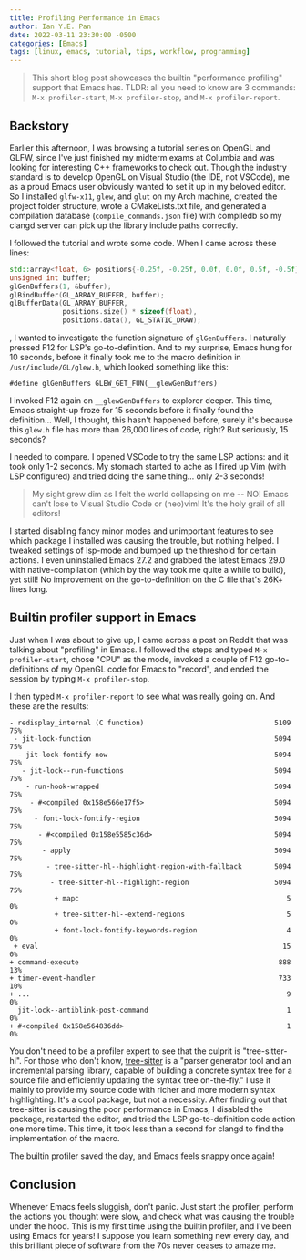 ```yaml
---
title: Profiling Performance in Emacs
author: Ian Y.E. Pan
date: 2022-03-11 23:30:00 -0500
categories: [Emacs]
tags: [linux, emacs, tutorial, tips, workflow, programming]
---
```


> This short blog post showcases the builtin "performance profiling"
> support that Emacs has. TLDR: all you need to know are 3 commands:
> `M-x profiler-start`, `M-x profiler-stop`, and `M-x
> profiler-report`.

## Backstory

Earlier this afternoon, I was browsing a tutorial series on OpenGL
and GLFW, since I've just finished my midterm exams at Columbia and
was looking for interesting C++ frameworks to check out. Though the
industry standard is to develop OpenGL on Visual Studio (the IDE, not
VSCode), me as a proud Emacs user obviously wanted to set it up in my
beloved editor. So I installed `glfw-x11`, `glew`, and `glut` on my
Arch machine, created the project folder structure, wrote a
CMakeLists.txt file, and generated a compilation database
(`compile_commands.json` file) with compiledb so my clangd server can
pick up the library include paths correctly.

I followed the tutorial and wrote some code. When I came
across these lines:

```cpp
std::array<float, 6> positions{-0.25f, -0.25f, 0.0f, 0.0f, 0.5f, -0.5f};
unsigned int buffer;
glGenBuffers(1, &buffer);
glBindBuffer(GL_ARRAY_BUFFER, buffer);
glBufferData(GL_ARRAY_BUFFER, 
             positions.size() * sizeof(float), 
             positions.data(), GL_STATIC_DRAW);
```

, I wanted to investigate the function signature of `glGenBuffers`. I
naturally pressed F12 for LSP's go-to-definition. And to my surprise,
Emacs hung for 10 seconds, before it finally took me to the macro
definition in `/usr/include/GL/glew.h`, which looked something like
this:

```
#define glGenBuffers GLEW_GET_FUN(__glewGenBuffers)
```

I invoked F12 again on `__glewGenBuffers` to explorer deeper. This
time, Emacs straight-up froze for 15 seconds before it finally found
the definition... Well, I thought, this hasn't happened before, surely
it's because this `glew.h` file has more than 26,000 lines of code,
right? But seriously, 15 seconds?

I needed to compare. I opened VSCode to try the same LSP actions: and
it took only 1-2 seconds. My stomach started to ache as I fired up Vim
(with LSP configured) and tried doing the same thing... only 2-3
seconds!

> My sight grew dim as I felt the world collapsing on me -- NO! Emacs
> can't lose to Visual Studio Code or (neo)vim! It's the holy grail of
> all editors!

I started disabling fancy minor modes and unimportant features to see
which package I installed was causing the trouble, but nothing
helped. I tweaked settings of lsp-mode and bumped up the threshold for
certain actions. I even uninstalled Emacs 27.2 and grabbed the latest
Emacs 29.0 with native-compilation (which by the way took me quite a
while to build), yet still! No improvement on the go-to-definition on
the C file that's 26K+ lines long.

## Builtin profiler support in Emacs

Just when I was about to give up, I came across a post on Reddit that
was talking about "profiling" in Emacs. I followed the steps and typed
`M-x profiler-start`, chose "CPU" as the mode, invoked a couple of F12
go-to-definitions of my OpenGL code for Emacs to "record", and ended
the session by typing `M-x profiler-stop`.

I then typed `M-x profiler-report` to see what was really going
on. And these are the results:

```text
- redisplay_internal (C function)                                5109  75%
 - jit-lock-function                                             5094  75%
  - jit-lock-fontify-now                                         5094  75%
   - jit-lock--run-functions                                     5094  75%
    - run-hook-wrapped                                           5094  75%
     - #<compiled 0x158e566e17f5>                                5094  75%
      - font-lock-fontify-region                                 5094  75%
       - #<compiled 0x158e5585c36d>                              5094  75%
        - apply                                                  5094  75%
         - tree-sitter-hl--highlight-region-with-fallback        5094  75%
          - tree-sitter-hl--highlight-region                     5094  75%
           + mapc                                                   5   0%
           + tree-sitter-hl--extend-regions                         5   0%
           + font-lock-fontify-keywords-region                      4   0%
 + eval                                                            15   0%
+ command-execute                                                 888  13%
+ timer-event-handler                                             733  10%
+ ...                                                               9   0%
  jit-lock--antiblink-post-command                                  1   0%
+ #<compiled 0x158e564836dd>                                        1   0%
```

You don't need to be a profiler expert to see that the culprit is
"tree-sitter-hl". For those who don't know,
[tree-sitter](https://tree-sitter.github.io/tree-sitter/) is a "parser
generator tool and an incremental parsing library, capable of building
a concrete syntax tree for a source file and efficiently updating the
syntax tree on-the-fly." I use it mainly to provide my source code
with richer and more modern syntax highlighting. It's a cool package,
but not a necessity. After finding out that tree-sitter is causing the
poor performance in Emacs, I disabled the package, restarted the
editor, and tried the LSP go-to-definition code action one more
time. This time, it took less than a second for clangd to find the
implementation of the macro.

The builtin profiler saved the day, and Emacs feels snappy once again!

## Conclusion

Whenever Emacs feels sluggish, don't panic. Just start the profiler,
perform the actions you thought were slow, and check what was causing
the trouble under the hood. This is my first time using the builtin
profiler, and I've been using Emacs for years! I suppose you learn
something new every day, and this brilliant piece of software from the
70s never ceases to amaze me.

